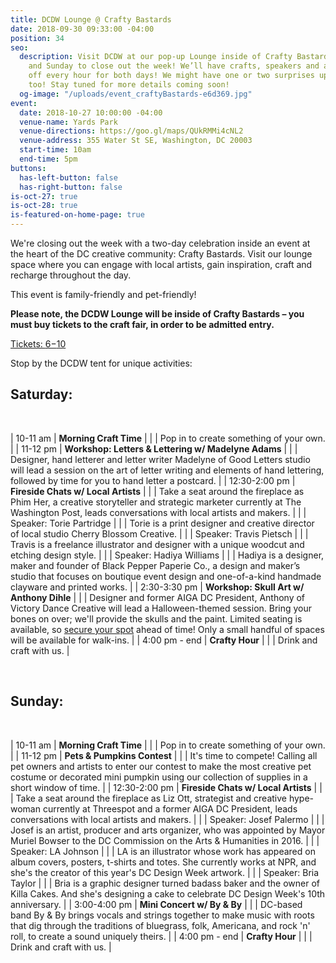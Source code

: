 ```yaml
---
title: DCDW Lounge @ Crafty Bastards
date: 2018-09-30 09:33:00 -04:00
position: 34
seo:
  description: Visit DCDW at our pop-up Lounge inside of Crafty Bastards on both Saturday
    and Sunday to close out the week! We’ll have crafts, speakers and activities kicking
    off every hour for both days! We might have one or two surprises up our sleeves,
    too! Stay tuned for more details coming soon!
  og-image: "/uploads/event_craftyBastards-e6d369.jpg"
event:
  date: 2018-10-27 10:00:00 -04:00
  venue-name: Yards Park
  venue-directions: https://goo.gl/maps/QUkRMMi4cNL2
  venue-address: 355 Water St SE, Washington, DC 20003
  start-time: 10am
  end-time: 5pm
buttons:
  has-left-button: false
  has-right-button: false
is-oct-27: true
is-oct-28: true
is-featured-on-home-page: true
---
```


We're closing out the week with a two-day celebration inside an event at the heart of the DC creative community: Crafty Bastards. Visit our lounge space where you can engage with local artists, gain inspiration, craft and recharge throughout the day.

This event is family-friendly and pet-friendly!

**Please note, the DCDW Lounge will be inside of Crafty Bastards – you must buy tickets to the craft fair, in order to be admitted entry.**

[Tickets: $6-$10](https://www.bigtickets.com/event/details/?d1=wcp&d2=15th-annual-crafty-bastards-arts--crafts-fair-)

Stop by the DCDW tent for unique activities:

## Saturday:

&nbsp;

| 10-11 am | **Morning Craft Time** |
| | Pop in to create something of your own. |
| 11-12 pm | **Workshop: Letters & Lettering w/ Madelyne Adams** |
| | Designer, hand letterer and letter writer Madelyne of Good Letters studio will lead a session on the art of letter writing and elements of hand lettering, followed by time for you to hand letter a postcard. |
| 12:30-2:00 pm | **Fireside Chats w/ Local Artists** |
| | Take a seat around the fireplace as Phim Her, a creative storyteller and strategic marketer currently at The Washington Post, leads conversations with local artists and makers. |
| | Speaker: Torie Partridge |
| | Torie is a print designer and creative director of local studio Cherry Blossom Creative. |
| | Speaker: Travis Pietsch |
| | Travis is a freelance illustrator and designer with a unique woodcut and etching design style. |
| | Speaker: Hadiya Williams |
| | Hadiya is a designer, maker and founder of Black Pepper Paperie Co., a design and maker’s studio that focuses on boutique event design and one-of-a-kind handmade clayware and printed works. |
| 2:30-3:30 pm | **Workshop: Skull Art w/ Anthony Dihle** |
| | Designer and former AIGA DC President, Anthony of Victory Dance Creative will lead a Halloween-themed session. Bring your bones on over; we'll provide the skulls and the paint. Limited seating is available, so [secure your spot](https://www.eventbrite.com/e/crafty-bastards-workshop-skull-art-with-anthony-dihle-at-the-dcdw-lounge-registration-51741422989?aff=ebdssbdestsearch) ahead of time! Only a small handful of spaces will be available for walk-ins. |
| 4:00 pm - end | **Crafty Hour** |
| | Drink and craft with us. |

&nbsp;

## Sunday:

&nbsp;

| 10-11 am | **Morning Craft Time** |
| | Pop in to create something of your own. |
| 11-12 pm | **Pets & Pumpkins Contest** |
| | It's time to compete! Calling all pet owners and artists to enter our contest to make the most creative pet costume or decorated mini pumpkin using our collection of supplies in a short window of time. |
| 12:30-2:00 pm | **Fireside Chats w/ Local Artists** |
| | Take a seat around the fireplace as Liz Ott, strategist and creative hype-woman currently at Threespot and a former AIGA DC President, leads conversations with local artists and makers. |
| | Speaker: Josef Palermo |
| | Josef is an artist, producer and arts organizer, who was appointed by Mayor Muriel Bowser to the DC Commission on the Arts & Humanities in 2016. |
| | Speaker: LA Johnson |
| | LA is an illustrator whose work has appeared on album covers, posters, t-shirts and totes. She currently works at NPR, and she's the creator of this year's DC Design Week artwork. |
| | Speaker: Bria Taylor |
| | Bria is a graphic designer turned badass baker and the owner of Killa Cakes. And she's designing a cake to celebrate DC Design Week's 10th anniversary. |
| 3:00-4:00 pm | **Mini Concert w/ By & By** |
| | DC-based band By & By brings vocals and strings together to make music with roots that dig through the traditions of bluegrass, folk, Americana, and rock 'n' roll, to create a sound uniquely theirs. |
| 4:00 pm - end | **Crafty Hour** |
| | Drink and craft with us. |

